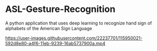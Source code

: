 # ASL-Gesture-Recognition

A python application that uses deep learning to recognize hand sign of alphabets of the American Sign Language

https://user-images.githubusercontent.com/22237701/115950021-592d8e80-a4f6-11eb-9239-16ab5737900a.mp4
